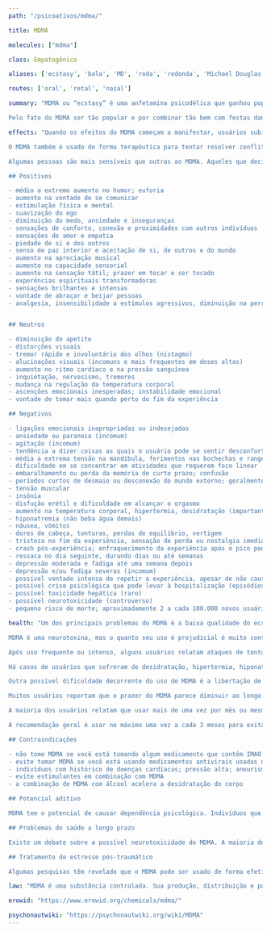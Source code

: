 ```yaml
---
path: "/psicoativos/mdma/"

title: MDMA

molecules: ["mdma"]

class: Empatogênico

aliases: ['ecstasy', 'bala', 'MD', 'roda', 'redonda', 'Michael Douglas', 'XTC', 'E', 'M', 'molly']

routes: ['oral', 'retal', 'nasal']

summary: "MDMA ou “ecstasy” é uma anfetamina psicodélica que ganhou popularidade nos últimos 20 anos pela sua capacidade de produzir fortes sensações de felicidade, conforto, empatia e conexão com outros indivíduos. A forma mais frequente é em comprimidos, mas também é encontrado em cápsulas ou cristal. O uso de MDMA é intimamente relacionado com a cena da música eletrônica ao redor do mundo, mas tem sido usada por terapeutas em adjunto à psicoterapia.

Pelo fato do MDMA ser tão popular e por combinar tão bem com festas dançantes, a demanda normalmente excede a oferta – especialmente dentro de um lugar específico numa determinada ocasião. Isso cria a oportunidade para indivíduos venderem qualquer coisa como “ecstasy”. Comprimidos vendidos como ecstasy são notoriamente não-confiáveis, comumente contendo cafeína, efedrina, anfetaminas, metilona, 2C-B, MDA, MDE, DXM, DOB sem necessariamente conter MDMA ou outro psicoativo. Esse problema levou ao desenvolvimento de kits para testar a presença de MDMA em amostras, o que ajuda o usuário a saber o que ela realmente possui."

effects: "Quando os efeitos do MDMA começam a manifestar, usuários subitamente começam a sentir que está tudo certo com o mundo. Os efeitos primários incluem abertura emocional, euforia, estimulação, redução de pensamento cínicos e críticos e diminuição das inibições.

O MDMA também é usado de forma terapêutica para tentar resolver conflitos interpessoais.

Algumas pessoas são mais sensíveis que outras ao MDMA. Aqueles que decidem usá-lo pela primeira vez devem ser cautelosos com a pureza e intensidade da amostra. Algumas pesquisas indicam que os efeitos do MDMA podem aumentar de forma não-linear de acordo com a dose. Por exemplo, aumentar a dose em 20% resulta em mais de 20% no aumento da intensidade dos efeitos¹².

## Positivos

- médio a extremo aumento no humor; euforia
- aumento na vontade de se comunicar
- estimulação física e mental
- suavização do ego
- diminuição do medo, ansiedade e inseguranças
- sensações de conforto, conexão e proximidades com outros indivíduos
- sensações de amor e empatia
- piedade de si e dos outros
- senso de paz interior e aceitação de si, de outros e do mundo
- aumento na apreciação musical
- aumento na capacidade sensorial
- aumento na sensação tátil; prazer em tocar e ser tocado
- experências espirituais transformadoras
- sensações brilhantes e intensas
- vontade de abraçar e beijar pessoas
- analgesia, insensibilidade a estímulos agressivos, diminuição na percepção da dor


## Neutros

- diminuição do apetite
- distorções visuais
- tremor rápido e involuntário dos olhos (nistagmo)
- alucinações visuais (incomuns e mais frequentes em doses altas)
- aumento no ritmo cardíaco e na pressão sanguínea
- inquietação, nervosismo, tremores
- mudança na regulação da temperatura corporal
- ascenções emocionais inesperadas; instabilidade emocional
- vontade de tomar mais quando perto do fim da experiência

## Negativos

- ligações emocionais inapropriadas ou indesejadas
- ansiedade ou paranoia (incomum)
- agitação (incomum)
- tendência a dizer coisas as quais o usuário pode se sentir desconfortável depois
- média a extrema tensão na mandíbula, ferimentos nas bochechas e ranger dos dentes (bruxismo)
- dificuldade em se concentrar em atividades que requerem foco linear
- embaralhamento ou perda da memória de curto prazo; confusão
- períodos curtos de desmaio ou desconexão do mundo externo; geralmente em doses altas ou em breves explosões de emoções na ascenção da experiência
- tensão muscular
- insônia
- disfução erétil e dificuldade em alcançar o orgasmo
- aumento na temperatura corporal, hipertermia, desidratação (importante beber água)
- hiponatremia (não beba água demais)
- náusea, vômitos
- dores de cabeça, tonturas, perdas de equilíbrio, vertigem
- tristeza no fim da experiência, sensação de perda ou nostalgia imediata
- crash pós-experiência; enfraquecimento da experiência após o pico pode ser desagradável
- ressaca no dia seguinte, durando dias ou até semanas
- depressão moderada e fadiga até uma semana depois
- depressão e/ou fadiga severas (incomum)
- possível vontade intensa de repetir a experiência, apesar de não causar dependência física
- possível crise psicológica que pode levar à hospitalização (episódios psicóticos, ataques de pânico) (raro)
- possível toxicidade hepática (raro)
- possível neurotoxicidade (controverso)
- pequeno risco de morte; aproximadamente 2 a cada 100.000 novos usuários têm reações extremamente negativas resultando em morte"

health: "Um dos principais problemas do MDMA é a baixa qualidade do ecstasy encontrado nas ruas. O ecstasy do mercado negro, principalmente na forma de comprimidos, é frequentemente misturado com uma larga gama de adulterantes que podem causar uma grande variedade de efeitos negativos, tanto desagradáveis como perigosos. É também muito comum amostras de ecstasy não conterem MDMA algum.

MDMA é uma neurotoxina, mas o quanto seu uso é prejudicial é muito controverso e complexo³.

Após uso frequente ou intenso, alguns usuários relatam ataques de tontura ou vertigem que geralmente cessam após descontinuação do uso.

Há casos de usuários que sofreram de desidratação, hipertermia, hiponatremia, exaustação, blackouts e em alguns casos, morte. Normalmente isso acontece porque o ambiente em que o MDMA é mais usado é em clubs e raves, e é comum usuários dançarem por várias horas sem perceber, causando elevação da temperatura corporal. A recomendação é que se dê pequenos intervalos para descansar e que se beba água com frequência durante a experiência, mas com cuidado para não beber água demais. Meio litro de água por hora costuma ser o suficiente.

Outra possível dificuldade decorrente do uso de MDMA é a libertação de emoções as quais os usuários estejam despreparados de lidar. Isso pode incluir relembrar episódios passados de abuso, memórias dolorosas, crises emocionais e sentimentos até então desconhecidos. Nessas situações, é recomendado manter a calma e evitar confrontar tais sentimentos; encontrar um amigo e um espaço confortável e seguro para lidar com os sentimentos.

Muitos usuários reportam que o prazer do MDMA parece diminuir ao longo do uso. Alguns relatam que o MDMA “perde sua mágica” mesmo depois de 10 experiências, enquanto outros dizem ter tido centenas de experiências antes da mágica diminuir ou desaparecer. Muitos param de tomar pelo fato dos efeitos negativos se tornarem mais evidentes ou frequentes ao longo do tempo, assim como uma diminuição da qualidade da experiência e aumento na depressão pós-experiência.

A maioria dos usuários relatam que usar mais de uma vez por mês ou mesmo o aumento do uso ao longo da vida torna necessário o aumento da dosagem para atingir os mesmos efeitos de antes. Aumento na dosagem é associado com aumento nos efeitos negativos, ressaca e depressão após o uso.

A recomendação geral é usar no máximo uma vez a cada 3 meses para evitar possíveis efeitos colaterais negativos e “perda da mágica”.

## Contraindicações

- não tome MDMA se você está tomando algum medicamento que contêm IMAO. IMAOs costumam ser encontrados em anti-depressivos. Ayahuasca também contêm IMAOs. A combinação de MDMA e IMAOs é bastante perigosa. Verifique com seu médico se algum dos medicamentos que você está tomando contém IMAOs.
- evite tomar MDMA se você está usando medicamentos antivirais usados no tratamento do HIV/AIDS e hepatite. Essa combinação pode ser fatal.
- indivíduos com histórico de doenças cardíacas; pressão alta; aneurisma ou derrame; glaucoma; doenças renais ou hepáticas ou hipoglicemia podem correr riscos relacionados à essas doenças
- evite estimulantes em combinação com MDMA
- a combinação de MDMA com álcool acelera a desidratação do corpo

## Potencial aditivo

MDMA tem o potencial de causar dependência psicológica. Indivíduos que o usam regularmente encontram um aumento no desejo de continuar usando. Existe um curto período de tolerância após o uso. Usar MDMA em dois dias seguidos provavelmente levará a uma experiência mais fraca no segundo dia. Em um intervalo de 7 dias ou mais, esse efeito é diminuído.

## Problemas de saúde a longo prazo

Existe um debate sobre a possível neurotoxicidade do MDMA. A maioria dos especialistas concordam que o MDMA é neurotóxico, mas não há acordo sobre quais as consequências essa neurotoxicidade causa. Álcool também é uma neurotoxina, por exemplo, assim como váriós outros medicamentos. Há algumas evidências que mudanças no cérebro de quem usa MDMA intensa e frequentemente mostraram reduções na memória e aumento na depressão e ansiedade, mas novamente, esses estudos são controversos e a questão continua a ser debatida na comunidade científica.

## Tratamento de estresse pós-traumático

Algumas pesquisas têm revelado que o MDMA pode ser usado de forma efetiva no tratamento de estresse pós-traumático, desde que usado em conjunto com sessões de terapia⁴."

law: "MDMA é uma substância controlada. Sua produção, distribuição e possessão são ilegais no Brasil e na maior parte do mundo."

erowid: "https://www.erowid.org/chemicals/mdma/"

psychonautwiki: "https://psychonautwiki.org/wiki/MDMA"
---
```

